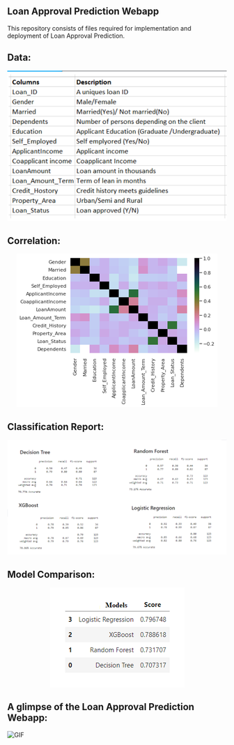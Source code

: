 ## Loan Approval Prediction Webapp

This repository consists of files required for implementation and deployment of Loan Approval Prediction.


## Data:

<p align="center">
  <img src="images\dataset.png" alt="workflow"/>
</p>

## Correlation:

<p align="center">
  <img src="images\corr.png" alt="workflow"/>
</p>


## Classification Report:

<p align="center">
  <img src="images\summary.png" alt="workflow"/>
</p>

## Model Comparison:

<p align="center">
  <img src="images\comparison.png" alt="workflow"/>
</p>


## A glimpse of the Loan Approval Prediction Webapp:


![GIF](readme_resources/loan.gif)


